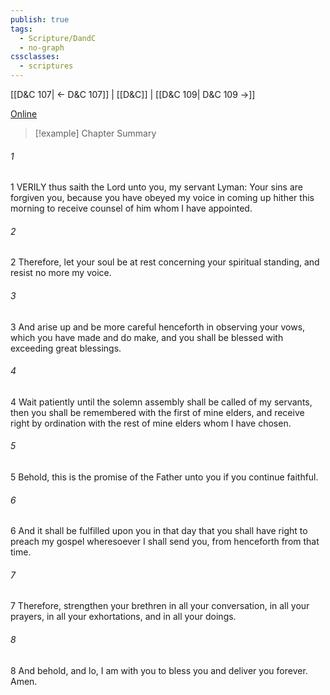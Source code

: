 ```yaml
---
publish: true
tags:
  - Scripture/DandC
  - no-graph
cssclasses:
  - scriptures
---
```

[[D&C 107| ← D&C 107]] | [[D&C]] | [[D&C 109| D&C 109 →]]

[Online](https://churchofjesuschrist.org/study/scriptures/dc-testament/dc/108?lang=eng)

>[!example] Chapter Summary
>
###### 1
1 VERILY thus saith the Lord unto you, my servant Lyman: Your sins are forgiven you, because you have obeyed my voice in coming up hither this morning to receive counsel of him whom I have appointed.
###### 2
2 Therefore, let your soul be at rest concerning your spiritual standing, and resist no more my voice.
###### 3
3 And arise up and be more careful henceforth in observing your vows, which you have made and do make, and you shall be blessed with exceeding great blessings.
###### 4
4 Wait patiently until the solemn assembly shall be called of my servants, then you shall be remembered with the first of mine elders, and receive right by ordination with the rest of mine elders whom I have chosen.
###### 5
5 Behold, this is the promise of the Father unto you if you continue faithful.
###### 6
6 And it shall be fulfilled upon you in that day that you shall have right to preach my gospel wheresoever I shall send you, from henceforth from that time.
###### 7
7 Therefore, strengthen your brethren in all your conversation, in all your prayers, in all your exhortations, and in all your doings.
###### 8
8 And behold, and lo, I am with you to bless you and deliver you forever. Amen.




